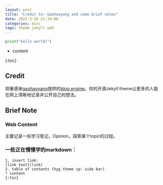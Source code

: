 ```yaml
---
layout: post
title: "Credit to: Gaohaoyang and some brief notes"
date: 2021-3-28 21:34:00
categories: misc
tags: theme jekyll web
---
```


~~~python
print("hello world!")
~~~

* content

{:toc}

## Credit

郑重感谢[gaohaoyang](https://github.com/Gaohaoyang)提供的[blog engine](https://github.com/Gaohaoyang/gaohaoyang.github.io)。你的开源Jekyll theme让更多的人能在网上清晰地记录并公开自己的想法。



## Brief Note

### Web Content

主要记录一些学习笔记，Opinion，探索某个topic的过程。



### 一些正在慢慢学的markdown：



~~~
1. insert link: 
[link text](link)
2. table of contents (hyg theme sp: side bar)
* content
{:toc}

~~~








